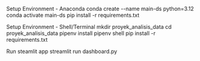 Setup Environment - Anaconda
conda create --name main-ds python=3.12
conda activate main-ds
pip install -r requirements.txt




Setup Environment - Shell/Terminal
mkdir proyek_analisis_data
cd proyek_analisis_data
pipenv install
pipenv shell
pip install -r requirements.txt




Run steamlit app
streamlit run dashboard.py
